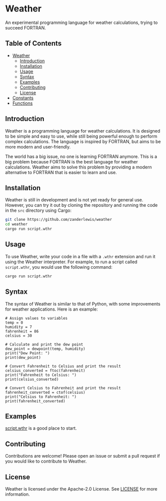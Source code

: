 # Weather
An experimental programming language for weather calculations, trying to succeed FORTRAN.

## Table of Contents
- [Weather](#weather)
  - [Introduction](#introduction)
  - [Installation](#installation)
  - [Usage](#usage)
  - [Syntax](#syntax)
  - [Examples](#examples)
  - [Contributing](#contributing)
  - [License](#license)
- [Constants](docs/constants.md)
- [Functions](docs/functions.md)

## Introduction
Weather is a programming language for weather calculations. It is designed to be simple and easy to use, while still being powerful enough to perform complex calculations. The language is inspired by FORTRAN, but aims to be more modern and user-friendly.

The world has a big issue, no one is learning FORTRAN anymore. This is a big problem because FORTRAN is the best language for weather calculations. Weather aims to solve this problem by providing a modern alternative to FORTRAN that is easier to learn and use.

## Installation
Weather is still in development and is not yet ready for general use. However, you can try it out by cloning the repository and running the code in the `src` directory using Cargo:

```bash
git clone https://github.com/zanderlewis/weather
cd weather
cargo run script.wthr
```

## Usage
To use Weather, write your code in a file with a `.wthr` extension and run it using the Weather interpreter. For example, to run a script called `script.wthr`, you would use the following command:

```bash
cargo run script.wthr
```

## Syntax
The syntax of Weather is similar to that of Python, with some improvements for weather applications. Here is an example:

```wthr
# Assign values to variables
temp = 0
humidity = 7
fahrenheit = 86
celsius = 30

# Calculate and print the dew point
dew_point = dewpoint(temp, humidity)
print("Dew Point: ")
print(dew_point)

# Convert Fahrenheit to Celsius and print the result
celsius_converted = ftoc(fahrenheit)
print("Fahrenheit to Celsius: ")
print(celsius_converted)

# Convert Celsius to Fahrenheit and print the result
fahrenheit_converted = ctof(celsius)
print("Celsius to Fahrenheit: ")
print(fahrenheit_converted)
```

## Examples
[script.wthr](script.wthr) is a good place to start.

## Contributing
Contributions are welcome! Please open an issue or submit a pull request if you would like to contribute to Weather.

## License
Weather is licensed under the Apache-2.0 License. See [LICENSE](LICENSE) for more information.

